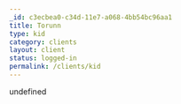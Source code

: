 ```yaml
---
_id: c3ecbea0-c34d-11e7-a068-4bb54bc96aa1
title: Torunn
type: kid
category: clients
layout: client
status: logged-in
permalink: /clients/kid
---
```

undefined
